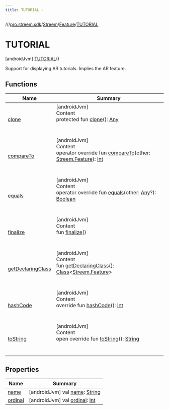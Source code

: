 ```yaml
---
title: TUTORIAL -
---
```

//[<root>](../../../../../index.md)/[pro.streem.sdk](../../../index.md)/[Streem](../../index.md)/[Feature](../index.md)/[TUTORIAL](index.md)



# TUTORIAL  
 [androidJvm] [TUTORIAL](index.md)()  


Support for displaying AR tutorials. Implies the AR feature.

   


## Functions  
  
|  Name |  Summary | 
|---|---|
| <a name="kotlin/Enum/clone/#/PointingToDeclaration/"></a>[clone](../../-invitation-type/-p-h-o-n-e/index.md#%5Bkotlin%2FEnum%2Fclone%2F%23%2FPointingToDeclaration%2F%5D%2FFunctions%2F-747303004)| <a name="kotlin/Enum/clone/#/PointingToDeclaration/"></a>[androidJvm]  <br>Content  <br>protected fun [clone](../../-invitation-type/-p-h-o-n-e/index.md#%5Bkotlin%2FEnum%2Fclone%2F%23%2FPointingToDeclaration%2F%5D%2FFunctions%2F-747303004)(): [Any](https://kotlinlang.org/api/latest/jvm/stdlib/kotlin/-any/index.html)  <br><br><br>|
| <a name="kotlin/Enum/compareTo/#pro.streem.sdk.Streem.Feature/PointingToDeclaration/"></a>[compareTo](index.md#%5Bkotlin%2FEnum%2FcompareTo%2F%23pro.streem.sdk.Streem.Feature%2FPointingToDeclaration%2F%5D%2FFunctions%2F-747303004)| <a name="kotlin/Enum/compareTo/#pro.streem.sdk.Streem.Feature/PointingToDeclaration/"></a>[androidJvm]  <br>Content  <br>operator override fun [compareTo](index.md#%5Bkotlin%2FEnum%2FcompareTo%2F%23pro.streem.sdk.Streem.Feature%2FPointingToDeclaration%2F%5D%2FFunctions%2F-747303004)(other: [Streem.Feature](../index.md)): [Int](https://kotlinlang.org/api/latest/jvm/stdlib/kotlin/-int/index.html)  <br><br><br>|
| <a name="kotlin/Enum/equals/#kotlin.Any?/PointingToDeclaration/"></a>[equals](../../-invitation-type/-p-h-o-n-e/index.md#%5Bkotlin%2FEnum%2Fequals%2F%23kotlin.Any%3F%2FPointingToDeclaration%2F%5D%2FFunctions%2F-747303004)| <a name="kotlin/Enum/equals/#kotlin.Any?/PointingToDeclaration/"></a>[androidJvm]  <br>Content  <br>operator override fun [equals](../../-invitation-type/-p-h-o-n-e/index.md#%5Bkotlin%2FEnum%2Fequals%2F%23kotlin.Any%3F%2FPointingToDeclaration%2F%5D%2FFunctions%2F-747303004)(other: [Any](https://kotlinlang.org/api/latest/jvm/stdlib/kotlin/-any/index.html)?): [Boolean](https://kotlinlang.org/api/latest/jvm/stdlib/kotlin/-boolean/index.html)  <br><br><br>|
| <a name="kotlin/Enum/finalize/#/PointingToDeclaration/"></a>[finalize](../../-invitation-type/-p-h-o-n-e/index.md#%5Bkotlin%2FEnum%2Ffinalize%2F%23%2FPointingToDeclaration%2F%5D%2FFunctions%2F-747303004)| <a name="kotlin/Enum/finalize/#/PointingToDeclaration/"></a>[androidJvm]  <br>Content  <br>fun [finalize](../../-invitation-type/-p-h-o-n-e/index.md#%5Bkotlin%2FEnum%2Ffinalize%2F%23%2FPointingToDeclaration%2F%5D%2FFunctions%2F-747303004)()  <br><br><br>|
| <a name="kotlin/Enum/getDeclaringClass/#/PointingToDeclaration/"></a>[getDeclaringClass](../../-invitation-type/-p-h-o-n-e/index.md#%5Bkotlin%2FEnum%2FgetDeclaringClass%2F%23%2FPointingToDeclaration%2F%5D%2FFunctions%2F-747303004)| <a name="kotlin/Enum/getDeclaringClass/#/PointingToDeclaration/"></a>[androidJvm]  <br>Content  <br>fun [getDeclaringClass](../../-invitation-type/-p-h-o-n-e/index.md#%5Bkotlin%2FEnum%2FgetDeclaringClass%2F%23%2FPointingToDeclaration%2F%5D%2FFunctions%2F-747303004)(): [Class](https://developer.android.com/reference/kotlin/java/lang/Class.html)<[Streem.Feature](../index.md)>  <br><br><br>|
| <a name="kotlin/Enum/hashCode/#/PointingToDeclaration/"></a>[hashCode](../../-invitation-type/-p-h-o-n-e/index.md#%5Bkotlin%2FEnum%2FhashCode%2F%23%2FPointingToDeclaration%2F%5D%2FFunctions%2F-747303004)| <a name="kotlin/Enum/hashCode/#/PointingToDeclaration/"></a>[androidJvm]  <br>Content  <br>override fun [hashCode](../../-invitation-type/-p-h-o-n-e/index.md#%5Bkotlin%2FEnum%2FhashCode%2F%23%2FPointingToDeclaration%2F%5D%2FFunctions%2F-747303004)(): [Int](https://kotlinlang.org/api/latest/jvm/stdlib/kotlin/-int/index.html)  <br><br><br>|
| <a name="kotlin/Enum/toString/#/PointingToDeclaration/"></a>[toString](../../-invitation-type/-p-h-o-n-e/index.md#%5Bkotlin%2FEnum%2FtoString%2F%23%2FPointingToDeclaration%2F%5D%2FFunctions%2F-747303004)| <a name="kotlin/Enum/toString/#/PointingToDeclaration/"></a>[androidJvm]  <br>Content  <br>open override fun [toString](../../-invitation-type/-p-h-o-n-e/index.md#%5Bkotlin%2FEnum%2FtoString%2F%23%2FPointingToDeclaration%2F%5D%2FFunctions%2F-747303004)(): [String](https://kotlinlang.org/api/latest/jvm/stdlib/kotlin/-string/index.html)  <br><br><br>|


## Properties  
  
|  Name |  Summary | 
|---|---|
| <a name="pro.streem.sdk/Streem.Feature.TUTORIAL/name/#/PointingToDeclaration/"></a>[name](name.md)| <a name="pro.streem.sdk/Streem.Feature.TUTORIAL/name/#/PointingToDeclaration/"></a> [androidJvm] val [name](name.md): [String](https://kotlinlang.org/api/latest/jvm/stdlib/kotlin/-string/index.html)   <br>|
| <a name="pro.streem.sdk/Streem.Feature.TUTORIAL/ordinal/#/PointingToDeclaration/"></a>[ordinal](ordinal.md)| <a name="pro.streem.sdk/Streem.Feature.TUTORIAL/ordinal/#/PointingToDeclaration/"></a> [androidJvm] val [ordinal](ordinal.md): [Int](https://kotlinlang.org/api/latest/jvm/stdlib/kotlin/-int/index.html)   <br>|

